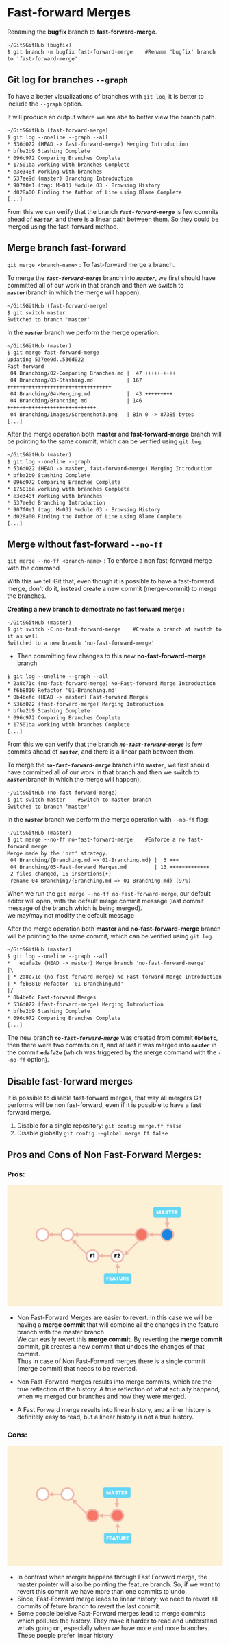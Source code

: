 # Fast-forward Merges

Renaming the **bugfix** branch to **fast-forward-merge**.
```shell
~/Git&GitHub (bugfix)
$ git branch -m bugfix fast-forward-merge    #Rename 'bugfix' branch to 'fast-forward-merge'
```

## Git log for branches `--graph`

To have a better visualizations of branches with `git log`, it is better to include the `--graph` option. 

It will produce an output where we are abe to better view the branch path.

```shell
~/Git&GitHub (fast-forward-merge)
$ git log --oneline --graph --all
* 536d022 (HEAD -> fast-forward-merge) Merging Introduction
* bfba2b9 Stashing Complete
* 096c972 Comparing Branches Complete
* 17501ba working with branches Complete
* e3e348f Working with branches
* 537ee9d (master) Branching Introduction
* 907f0e1 (tag: M-03) Module 03 - Browsing History
* d028a00 Finding the Author of Line using Blame Complete
[...]
```

From this we can verify that the branch ***`fast-forward-merge`*** is few commits ahead of ***`master`***, and there is a linear path between them. So they could be merged using the fast-forward method.

## Merge branch fast-forward

`git merge <branch-name>` : To fast-forward merge a branch.

To merge the ***`fast-forward-merge`*** branch into ***`master`***, we first should have committed all of our work in that branch and then we switch to ***`master`***(branch in which the merge will happen). 

```shell
~/Git&GitHub (fast-forward-merge)
$ git switch master
Switched to branch 'master'
```

In the ***`master`*** branch we perform the merge operation:

```shell
~/Git&GitHub (master)
$ git merge fast-forward-merge
Updating 537ee9d..536d022
Fast-forward
 04 Branching/02-Comparing Branches.md |  47 ++++++++++
 04 Branching/03-Stashing.md           | 167 ++++++++++++++++++++++++++++++++++
 04 Branching/04-Merging.md            |  43 +++++++++
 04 Branching/Branching.md             | 146 +++++++++++++++++++++++++++++
 04 Branching/images/Screenshot3.png   | Bin 0 -> 87385 bytes
[...]
```

After the merge operation both **master** and **fast-forward-merge** branch will be pointing to the same commit, which can be verified using `git log`.

```shell
~/Git&GitHub (master)
$ git log --oneline --graph
* 536d022 (HEAD -> master, fast-forward-merge) Merging Introduction
* bfba2b9 Stashing Complete
* 096c972 Comparing Branches Complete
* 17501ba working with branches Complete
* e3e348f Working with branches
* 537ee9d Branching Introduction
* 907f0e1 (tag: M-03) Module 03 - Browsing History
* d028a00 Finding the Author of Line using Blame Complete
[...]
```
## Merge without fast-forward `--no-ff`

`git merge --no-ff <branch-name>` : To enforce a non fast-forward merge with the command 

With this we tell Git that, even though it is possible to have a fast-forward merge, don't do it,  instead create a new commit (merge-commit) to merge the branches.

**Creating a new branch to demostrate no fast forward merge :**
```shell
~/Git&GitHub (master)
$ git switch -C no-fast-forward-merge    #Create a branch at switch to it as well
Switched to a new branch 'no-fast-forward-merge'
```
- Then committing few changes to this new **no-fast-forward-merge** branch

```shell
$ git log --oneline --graph --all
* 2a8c71c (no-fast-forward-merge) No-Fast-forward Merge Introduction
* f6b8810 Refactor '01-Branching.md'
* 0b4befc (HEAD -> master) Fast-forward Merges
* 536d022 (fast-forward-merge) Merging Introduction
* bfba2b9 Stashing Complete
* 096c972 Comparing Branches Complete
* 17501ba working with branches Complete
[...]
```
From this we can verify that the branch ***`no-fast-forward-merge`*** is few commits ahead of ***`master`***, and there is a linear path between them.

To merge the ***`no-fast-forward-merge`*** branch into ***`master`***, we first should have committed all of our work in that branch and then we switch to ***`master`***(branch in which the merge will happen). 

```shell
~/Git&GitHub (no-fast-forward-merge)
$ git switch master    #Switch to master branch
Switched to branch 'master'

```

In the ***`master`*** branch we perform the merge operation with `--no-ff` flag:

```shell
~/Git&GitHub (master)
$ git merge --no-ff no-fast-forward-merge    #Enforce a no fast-forward merge
Merge made by the 'ort' strategy.
 04 Branching/{Branching.md => 01-Branching.md} |  3 +++
 04 Branching/05-Fast-forward Merges.md         | 13 +++++++++++++
 2 files changed, 16 insertions(+)
 rename 04 Branching/{Branching.md => 01-Branching.md} (97%)
```

When we run the `git merge --no-ff no-fast-forward-merge`, our default editor will open, with the default merge commit message (last commit message of the branch which is being merged).<br>
we may/may not modify the default message

After the merge operation both **master** and **no-fast-forward-merge** branch will be pointing to the same commit, which can be verified using `git log`.

```shell
~/Git&GitHub (master)
$ git log --oneline --graph --all
*   edafa2e (HEAD -> master) Merge branch 'no-fast-forward-merge'
|\
| * 2a8c71c (no-fast-forward-merge) No-Fast-forward Merge Introduction
| * f6b8810 Refactor '01-Branching.md'
|/
* 0b4befc Fast-forward Merges
* 536d022 (fast-forward-merge) Merging Introduction
* bfba2b9 Stashing Complete
* 096c972 Comparing Branches Complete
[...]
```

The new branch ***`no-fast-forward-merge`*** was created from commit **`0b4befc`**, then there were two commits on it, and at last it was merged into ***`master`*** in the commit **`edafa2e`** (which was triggered by the merge command with the `--no-ff` option).

## Disable fast-forward merges

It is possible to disable fast-forward merges, that way all mergers Git performs will be non fast-forward, even if it is possible to have a fast forward merge.

1. Disable for a single repository: `git config merge.ff false`
2. Disable globally `git config --global merge.ff false`


## Pros and Cons of Non Fast-Forward Merges:

### Pros:
![](./images/Screenshot9.png)
- Non Fast-Forward Merges are easier to revert. In this case we will be having a **merge commit** that will combine all the changes in the feature branch with the master branch.<br>
We can easily revert this **merge commit**. By reverting the **merge commit** commit, git creates a new commit that undoes the changes of that commit.<br>
Thus in case of Non Fast-Forward merges there is a single commit (merge commit) that needs to be reverted.

- Non Fast-Forward merges results into merge commits, which are the true reflection of the history. A true reflection of what actually happend, when we merged our branches and how they were merged.  
- A Fast Forward merge results into linear history, and a liner history is definitely easy to read, but a linear history is not a true history.

### Cons:
![](./images/Screenshot10.png)
- In contrast when merger happens through Fast Forward merge, the master pointer will also be pointing the feature branch. So, if we want to revert this commit we have more than one commits to undo.
- Since, Fast-Forward merge leads to linear history; we need to revert all commits of feture branch to revert the last commit.
- Some people beleive Fast-Forward merges lead to merge commits which pollutes the history. They make it harder to read and understand whats going on, especially when we have more and more branches. These poeple prefer linear history

